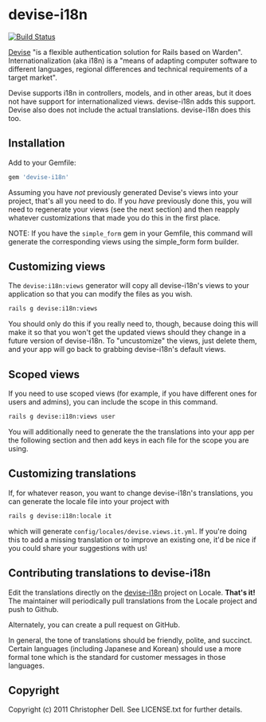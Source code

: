 # devise-i18n

[![Build Status](https://secure.travis-ci.org/tigrish/devise-i18n.png)](http://travis-ci.org/tigrish/devise-i18n)

[Devise](https://github.com/plataformatec/devise) "is a flexible authentication solution for Rails based on Warden". Internationalization (aka i18n) is a "means of adapting computer software to different languages, regional differences and technical requirements of a target market".

Devise supports i18n in controllers, models, and in other areas, but it does not have support for internationalized views. devise-i18n adds this support. Devise also does not include the actual translations. devise-i18n does this too.

## Installation

Add to your Gemfile:
```ruby
gem 'devise-i18n'
```

Assuming you have _not_ previously generated Devise's views into your project, that's all you need to do. If you _have_ previously done this, you will need to regenerate your views (see the next section) and then reapply whatever customizations that made you do this in the first place.

NOTE: If you have the ```simple_form``` gem in your Gemfile, this command will generate the corresponding views using the simple_form form builder.

## Customizing views

The `devise:i18n:views` generator will copy all devise-i18n's views to your application so that you can modify the files as you wish.

``` sh
rails g devise:i18n:views
```
You should only do this if you really need to, though, because doing this will make it so that you won't get the updated views should they change in a future version of devise-i18n. To "uncustomize" the views, just delete them, and your app will go back to grabbing devise-i18n's default views.

## Scoped views

If you need to use scoped views (for example, if you have different ones for users and admins), you can include the scope in this command.
``` sh
rails g devise:i18n:views user
```

You will additionally need to generate the the translations into your app per the following section and then add keys in each file for the scope you are using.

## Customizing translations

If, for whatever reason, you want to change devise-i18n's translations, you can generate the locale file into your project with 
``` sh
rails g devise:i18n:locale it
```

which will generate `config/locales/devise.views.it.yml`. If you're doing this to add a missing translation or to improve an existing one, it'd be nice if you could share your suggestions with us!


## Contributing translations to devise-i18n

Edit the translations directly on the [devise-i18n](http://www.localeapp.com/projects/377) project on Locale. **That's it!**
The maintainer will periodically pull translations from the Locale project and push to Github.

Alternately, you can create a pull request on GitHub.

In general, the tone of translations should be friendly, polite, and succinct. Certain languages (including Japanese and Korean) should use a more formal tone which is the standard for customer messages in those languages.

## Copyright

Copyright (c) 2011 Christopher Dell. See LICENSE.txt for
further details.
